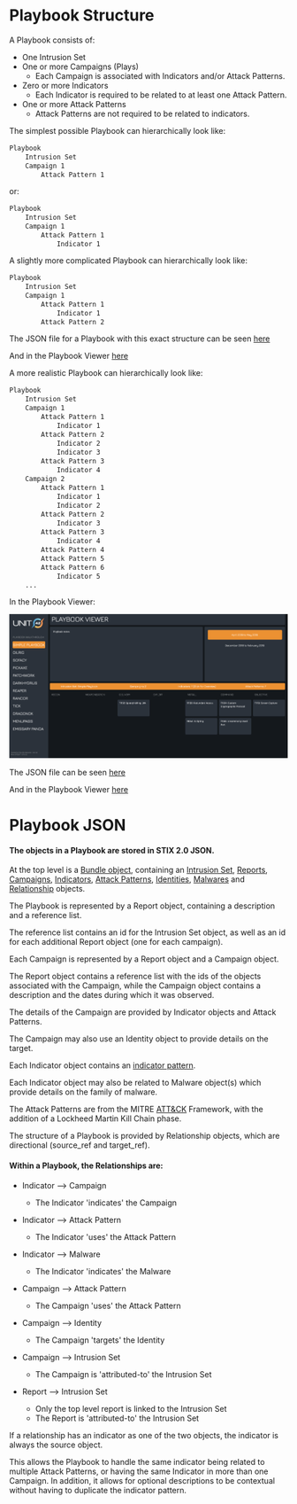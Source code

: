 # Playbook Structure

A Playbook consists of:
* One Intrusion Set
* One or more Campaigns (Plays)
  * Each Campaign is associated with Indicators and/or Attack Patterns.
* Zero or more Indicators
  * Each Indicator is required to be related to at least one Attack Pattern. 
* One or more Attack Patterns
  * Attack Patterns are not required to be related to indicators.

The simplest possible Playbook can hierarchically look like:

```
Playbook
    Intrusion Set
    Campaign 1
        Attack Pattern 1
```

or:

```
Playbook
    Intrusion Set
    Campaign 1
        Attack Pattern 1
            Indicator 1
``` 

A slightly more complicated Playbook can hierarchically look like:

```
Playbook
    Intrusion Set
    Campaign 1
        Attack Pattern 1
            Indicator 1
        Attack Pattern 2
```

The JSON file for a Playbook with this exact structure can be seen [here](./very-simple-playbook.json)

And in the Playbook Viewer [here](https://pan-unit42.github.io/playbook_viewer/?pb=very-simple-playbook)

A more realistic Playbook can hierarchically look like:

```
Playbook
    Intrusion Set
    Campaign 1
        Attack Pattern 1
            Indicator 1
        Attack Pattern 2
            Indicator 2
            Indicator 3
        Attack Pattern 3
            Indicator 4
    Campaign 2
        Attack Pattern 1
            Indicator 1
            Indicator 2
        Attack Pattern 2
            Indicator 3
        Attack Pattern 3
            Indicator 4
        Attack Pattern 4
        Attack Pattern 5
        Attack Pattern 6
            Indicator 5
    ...
```

In the Playbook Viewer:

![here](./simple-playbook-campaign-two.png "Simple Playbook Campaign Two")

The JSON file can be seen [here](./simple-playbook.json)

And in the Playbook Viewer [here](https://pan-unit42.github.io/playbook_viewer/?pb=simple-playbook)

# Playbook JSON

#### The objects in a Playbook are stored in STIX 2.0 JSON.

At the top level is a [Bundle object][1], containing an [Intrusion Set][2],
[Reports][3], [Campaigns][4], [Indicators][5], [Attack Patterns][6], 
[Identities][8], [Malwares][9] and [Relationship][7] objects.

The Playbook is represented by a Report object, containing a description and a reference list.

The reference list contains an id for the Intrusion Set object, as well as an id for each additional Report object
(one for each campaign).

Each Campaign is represented by a Report object and a Campaign object. 

The Report object contains a reference list with the ids of the objects associated with the Campaign, 
while the Campaign object contains a description and the dates during which it was observed.

The details of the Campaign are provided by Indicator objects and Attack Patterns.

The Campaign may also use an Identity object to provide details on the target.

Each Indicator object contains an [indicator pattern][5].

Each Indicator object may also be related to Malware object(s) which provide details on the family of malware.

The Attack Patterns are from the MITRE [ATT&CK][10] Framework, with the addition of a Lockheed Martin Kill Chain phase.

The structure of a Playbook is provided by Relationship objects, which are directional (source_ref and target_ref).

#### Within a Playbook, the Relationships are:

* Indicator --> Campaign
  * The Indicator 'indicates' the Campaign

* Indicator --> Attack Pattern
  * The Indicator 'uses' the Attack Pattern
  
* Indicator --> Malware
  * The Indicator 'indicates' the Malware

* Campaign --> Attack Pattern
  * The Campaign 'uses' the Attack Pattern

* Campaign --> Identity
  * The Campaign 'targets' the Identity 

* Campaign --> Intrusion Set
  * The Campaign is 'attributed-to' the Intrusion Set

* Report --> Intrusion Set
  * Only the top level report is linked to the Intrusion Set
  * The Report is 'attributed-to' the Intrusion Set

If a relationship has an indicator as one of the two objects, the indicator is always the source object. 

This allows the Playbook to handle the same indicator being related to multiple Attack Patterns, 
or having the same Indicator in more than one Campaign. In addition, it allows for optional descriptions to be 
contextual without having to duplicate the indicator pattern.

[1]: http://docs.oasis-open.org/cti/stix/v2.0/cs01/part1-stix-core/stix-v2.0-cs01-part1-stix-core.html#_Toc496709292
[2]: http://docs.oasis-open.org/cti/stix/v2.0/cs01/part2-stix-objects/stix-v2.0-cs01-part2-stix-objects.html#_Toc496714316
[3]: http://docs.oasis-open.org/cti/stix/v2.0/cs01/part2-stix-objects/stix-v2.0-cs01-part2-stix-objects.html#_Toc496714325
[4]: http://docs.oasis-open.org/cti/stix/v2.0/cs01/part2-stix-objects/stix-v2.0-cs01-part2-stix-objects.html#_Toc496714304
[5]: http://docs.oasis-open.org/cti/stix/v2.0/cs01/part2-stix-objects/stix-v2.0-cs01-part2-stix-objects.html#_Toc496714313
[6]: http://docs.oasis-open.org/cti/stix/v2.0/cs01/part2-stix-objects/stix-v2.0-cs01-part2-stix-objects.html#_Toc496714301
[7]: http://docs.oasis-open.org/cti/stix/v2.0/cs01/part2-stix-objects/stix-v2.0-cs01-part2-stix-objects.html#_Toc496714338
[8]: http://docs.oasis-open.org/cti/stix/v2.0/cs01/part2-stix-objects/stix-v2.0-cs01-part2-stix-objects.html#_Toc496714310
[9]: http://docs.oasis-open.org/cti/stix/v2.0/cs01/part2-stix-objects/stix-v2.0-cs01-part2-stix-objects.html#_Toc496714319
[10]: https://attack.mitre.org/